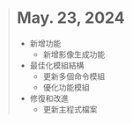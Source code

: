 > # May. 23, 2024
> 
> - 新增功能
>   - 新增影像生成功能
> - 最佳化模組結構
>   - 更新多個命令模組
>   - 優化功能模組
> - 修復和改進
>   - 更新主程式檔案
